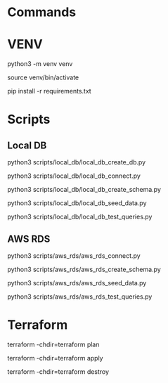 # Commands

# VENV

python3 -m venv venv

source venv/bin/activate

pip install -r requirements.txt



# Scripts

## Local DB

python3 scripts/local_db/local_db_create_db.py

python3 scripts/local_db/local_db_connect.py

python3 scripts/local_db/local_db_create_schema.py

python3 scripts/local_db/local_db_seed_data.py

python3 scripts/local_db/local_db_test_queries.py




## AWS RDS

python3 scripts/aws_rds/aws_rds_connect.py

python3 scripts/aws_rds/aws_rds_create_schema.py

python3 scripts/aws_rds/aws_rds_seed_data.py

python3 scripts/aws_rds/aws_rds_test_queries.py


# Terraform

terraform -chdir=terraform plan

terraform -chdir=terraform apply

terraform -chdir=terraform destroy